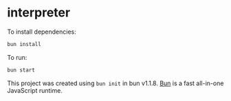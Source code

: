 # interpreter

To install dependencies:

```bash
bun install
```

To run:

```bash
bun start
```

This project was created using `bun init` in bun v1.1.8. [Bun](https://bun.sh) is a fast all-in-one JavaScript runtime.
